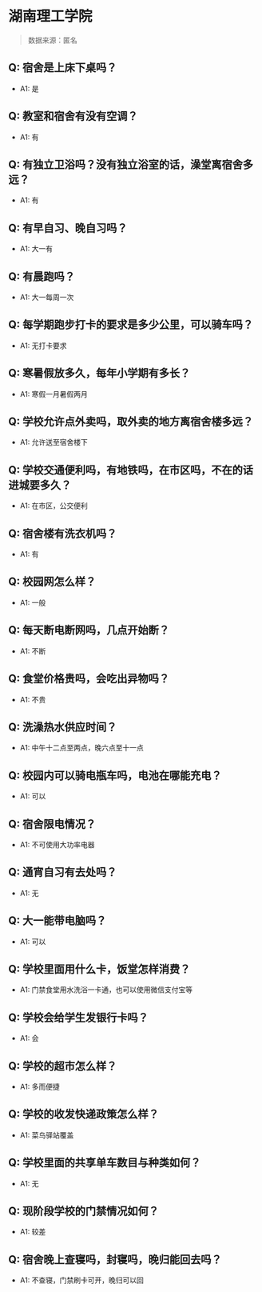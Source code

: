 # 湖南理工学院

> 数据来源：匿名

## Q: 宿舍是上床下桌吗？

- A1: 是

## Q: 教室和宿舍有没有空调？

- A1: 有

## Q: 有独立卫浴吗？没有独立浴室的话，澡堂离宿舍多远？

- A1: 有

## Q: 有早自习、晚自习吗？

- A1: 大一有

## Q: 有晨跑吗？

- A1: 大一每周一次

## Q: 每学期跑步打卡的要求是多少公里，可以骑车吗？

- A1: 无打卡要求

## Q: 寒暑假放多久，每年小学期有多长？

- A1: 寒假一月暑假两月

## Q: 学校允许点外卖吗，取外卖的地方离宿舍楼多远？

- A1: 允许送至宿舍楼下

## Q: 学校交通便利吗，有地铁吗，在市区吗，不在的话进城要多久？

- A1: 在市区，公交便利

## Q: 宿舍楼有洗衣机吗？

- A1: 有

## Q: 校园网怎么样？

- A1: 一般

## Q: 每天断电断网吗，几点开始断？

- A1: 不断

## Q: 食堂价格贵吗，会吃出异物吗？

- A1: 不贵

## Q: 洗澡热水供应时间？

- A1: 中午十二点至两点，晚六点至十一点

## Q: 校园内可以骑电瓶车吗，电池在哪能充电？

- A1: 可以

## Q: 宿舍限电情况？

- A1: 不可使用大功率电器

## Q: 通宵自习有去处吗？

- A1: 无

## Q: 大一能带电脑吗？

- A1: 可以

## Q: 学校里面用什么卡，饭堂怎样消费？

- A1: 门禁食堂用水洗浴一卡通，也可以使用微信支付宝等

## Q: 学校会给学生发银行卡吗？

- A1: 会

## Q: 学校的超市怎么样？

- A1: 多而便捷

## Q: 学校的收发快递政策怎么样？

- A1: 菜鸟驿站覆盖

## Q: 学校里面的共享单车数目与种类如何？

- A1: 无

## Q: 现阶段学校的门禁情况如何？

- A1: 较差

## Q: 宿舍晚上查寝吗，封寝吗，晚归能回去吗？

- A1: 不查寝，门禁刷卡可开，晚归可以回

